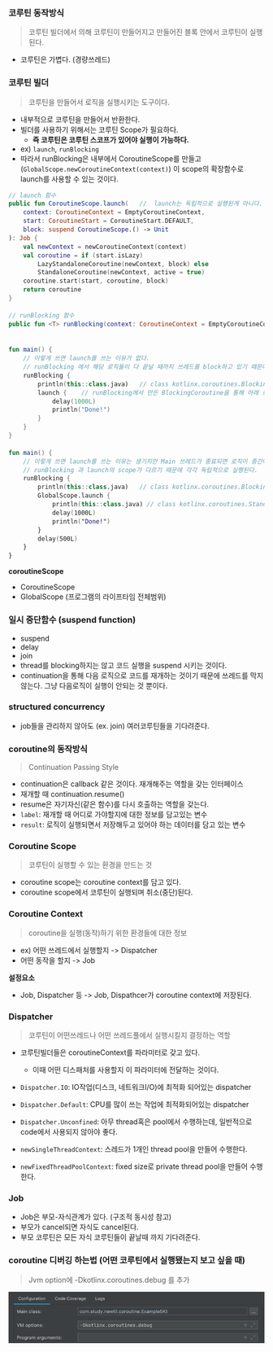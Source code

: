 ### 코루틴 동작방식

> 코루틴 빌더에서 의해 코루틴이 만들어지고 만들어진 블록 안에서 코루틴이 실행된다.

- 코루틴은 가볍다. (경량쓰레드)

### 코루틴 빌더

> 코루틴을 만들어서 로직을 실행시키는 도구이다.

- 내부적으로 코루틴을 만들어서 반환한다.
- 빌더를 사용하기 위해서는 코루틴 Scope가 필요하다.
    - **즉 코루틴은 코루틴 스코프가 있어야 실행이 가능하다.**
- ex) `launch`, `runBlocking`
- 따라서 runBlocking은 내부에서 CoroutineScope를 만들고 (`GlobalScope.newCoroutineContext(context)`) 이 scope의 확장함수로 launch를 사용할 수 있는
  것이다.

```kotlin
// launch 함수
public fun CoroutineScope.launch(   //  launch는 독립적으로 실행된게 아니다. scope의 함수이기 때문에 scope가 꼭 있어야 한다.
    context: CoroutineContext = EmptyCoroutineContext,
    start: CoroutineStart = CoroutineStart.DEFAULT,
    block: suspend CoroutineScope.() -> Unit
): Job {
    val newContext = newCoroutineContext(context)
    val coroutine = if (start.isLazy)
        LazyStandaloneCoroutine(newContext, block) else
        StandaloneCoroutine(newContext, active = true)
    coroutine.start(start, coroutine, block)
    return coroutine
}

// runBlocking 함수
public fun <T> runBlocking(context: CoroutineContext = EmptyCoroutineContext, block: suspend CoroutineScope.() -> T): T


fun main() {
    // 이렇게 쓰면 launch를 쓰는 이유가 없다.
    // runBlocking 에서 해당 로직들이 다 끝날 때까지 쓰레드를 block하고 있기 때문에 동기와 다를바가 없다.
    runBlocking {
        println(this::class.java)   // class kotlinx.coroutines.BlockingCoroutine
        launch {    // runBlocking에서 만든 BlockingCoroutine을 통해 아래 로직이 실행된다. BlockingCoroutine 은 CoroutineScope를 상속받은 친구다.
            delay(1000L)
            println("Done!")
        }
    }
}

fun main() {
    // 이렇게 쓰면 launch를 쓰는 이유는 생기지만 Main 쓰레드가 종료되면 로직이 중간에 끊기게 된다.
    // runBlocking 과 launch의 scope가 다르기 때문에 각각 독립적으로 실행된다.
    runBlocking {
        println(this::class.java)   // class kotlinx.coroutines.BlockingCoroutine
        GlobalScope.launch {
            println(this::class.java) // class kotlinx.coroutines.StandaloneCoroutine
            delay(1000L)
            println("Done!")
        }
        delay(500L)
    }
}


```

**coroutineScope**

- CoroutineScope
- GlobalScope (프로그램의 라이프타임 전체범위)

### 일시 중단함수 (suspend function)
- suspend
- delay
- join
- thread를 blocking하지는 않고 코드 실행을 suspend 시키는 것이다.
- continuation을 통해 다음 로직으로 코드를 재개하는 것이기 때문에 쓰레드를 막지 않는다. 그냥 다음로직이 실행이 안되는 것 뿐이다. 

### structured concurrency

- job들을 관리하지 않아도 (ex. join) 여러코루틴들을 기다려준다.

### coroutine의 동작방식

> Continuation Passing Style

- continuation은 callback 같은 것이다. 재개해주는 역할을 갖는 인터페이스
- 재개할 때 continuation.resume()
- resume은 자기자신(같은 함수)를 다시 호출하는 역할을 갖는다.
- `label`: 재개할 때 어디로 가야할지에 대한 정보를 담고있는 변수
- `result`: 로직이 실행되면서 저장해두고 있어야 하는 데이터를 담고 있는 변수

### Coroutine Scope

> 코루틴이 실행할 수 있는 환경을 만드는 것

- coroutine scope는 coroutine context를 담고 있다.
- coroutine scope에서 코루틴이 실행되며 취소(중단)된다.

### Coroutine Context

> coroutine을 실행(동작)하기 위한 환경들에 대한 정보

- ex) 어떤 쓰레드에서 실행할지 -> Dispatcher
- 어떤 동작을 할지 -> Job

**설정요소**

- Job, Dispatcher 등 -> Job, Dispathcer가 coroutine context에 저장된다.

### Dispatcher

> 코루틴이 어떤쓰레드나 어떤 쓰레드풀에서 실행시킬지 결정하는 역할

- 코루틴빌더들은 coroutineContext를 파라미터로 갖고 있다.
    - 이때 어떤 디스패처를 사용할지 이 파라미터에 전달하는 것이다.

- `Dispatcher.IO`: IO작업(디스크, 네트워크I/O)에 최적화 되어있는 dispatcher
- `Dispatcher.Default`: CPU를 많이 쓰는 작업에 최적화되어있는 dispatcher
- `Dispatcher.Unconfined`: 아무 thread혹은 pool에서 수행하는데, 일반적으로 code에서 사용되지 않아야 좋다.
- `newSingleThreadContext`: 스레드가 1개인 thread pool을 만들어 수행한다.
- `newFixedThreadPoolContext`: fixed size로 private thread pool을 만들어 수행한다.

### Job

- Job은 부모-자식관계가 있다. (구조적 동시성 참고)
- 부모가 cancel되면 자식도 cancel된다.
- 부모 코루틴은 모든 자식 코루틴들이 끝날때 까지 기다려준다.

### coroutine 디버깅 하는법 (어떤 코루틴에서 실행됐는지 보고 싶을 때)

> Jvm option에 -Dkotlinx.coroutines.debug 를 추가

![img.png](coroutine_debug_option.png)